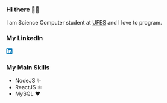 ### Hi there 👋😃

I am Science Computer student at [UFES](https://www.ufes.br/) and I love to program.

### My LinkedIn
[![LinkedIn](./linkedin.png)](https://www.linkedin.com/in/jovictornunes/)

### My Main Skills
- NodeJS ✨
- ReactJS ⚛️
- MySQL ❤️
